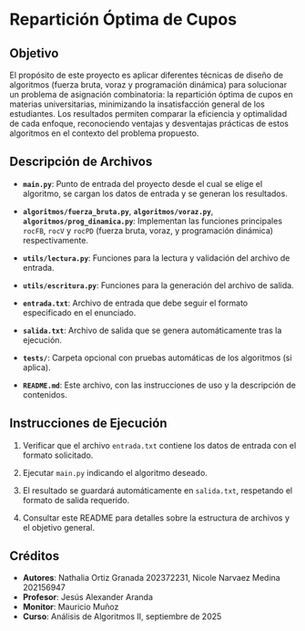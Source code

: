 # Repartición Óptima de Cupos

## Objetivo

El propósito de este proyecto es aplicar diferentes técnicas de diseño de algoritmos (fuerza bruta, voraz y programación dinámica) para solucionar un problema de asignación combinatoria: la repartición óptima de cupos en materias universitarias, minimizando la insatisfacción general de los estudiantes. Los resultados permiten comparar la eficiencia y optimalidad de cada enfoque, reconociendo ventajas y desventajas prácticas de estos algoritmos en el contexto del problema propuesto.

## Descripción de Archivos

- **`main.py`**: Punto de entrada del proyecto desde el cual se elige el algoritmo, se cargan los datos de entrada y se generan los resultados.

- **`algoritmos/fuerza_bruta.py`**, **`algoritmos/voraz.py`**, **`algoritmos/prog_dinamica.py`**: Implementan las funciones principales `rocFB`, `rocV` y `rocPD` (fuerza bruta, voraz, y programación dinámica) respectivamente.

- **`utils/lectura.py`**: Funciones para la lectura y validación del archivo de entrada.

- **`utils/escritura.py`**: Funciones para la generación del archivo de salida.

- **`entrada.txt`**: Archivo de entrada que debe seguir el formato especificado en el enunciado.

- **`salida.txt`**: Archivo de salida que se genera automáticamente tras la ejecución.

- **`tests/`**: Carpeta opcional con pruebas automáticas de los algoritmos (si aplica).

- **`README.md`**: Este archivo, con las instrucciones de uso y la descripción de contenidos.

## Instrucciones de Ejecución

1. Verificar que el archivo `entrada.txt` contiene los datos de entrada con el formato solicitado.

2. Ejecutar `main.py` indicando el algoritmo deseado.

3. El resultado se guardará automáticamente en `salida.txt`, respetando el formato de salida requerido.

4. Consultar este README para detalles sobre la estructura de archivos y el objetivo general.

## Créditos

- **Autores**: Nathalia Ortiz Granada 202372231, Nicole Narvaez Medina 202156947 
- **Profesor**: Jesús Alexander Aranda
- **Monitor**: Mauricio Muñoz
- **Curso**: Análisis de Algoritmos II, septiembre de 2025